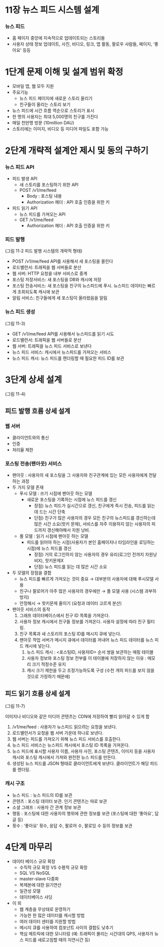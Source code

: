 # 11장 뉴스 피드 시스템 설계

### 뉴스 피드

- 홈 페이지 중앙에 지속적으로 업데이트되는 스토리들
- 사용자 상태 정보 업데이트, 사진, 비디오, 링크, 앱 활동, 팔로우 사람들, 페이지, ‘좋아요' 등등

# 1단계 문제 이해 및 설계 범위 확정

- 모바일 앱, 웹 모두 지원
- 주요기능
    - 뉴스 피드 페이지에 새로운 스토리 올리기
    - 친구들이 올리는 스토리 보기
- 뉴스 피드에 시간 흐름 역순으로 스토리가 표시
- 한 명의 사용자는 최대 5,000명의 친구를 가진다
- 매일 천만명 방문 (10million DAU)
- 스토리에는 이미지, 비디오 등 미디어 파일도 포함 가능

# 2단계 개략적 설계안 제시 및 동의 구하기

### 뉴스 피드 API

- 피드 발생 API
    - 새 스토리를 포스팅하기 위한 API
    - POST /v1/me/feed
        - Body : 포스팅 내용
        - Authorization 헤더 : API 호출 인증을 위한 키
- 피드 읽기 API
    - 뉴스 피드를 가져오는 API
    - GET /v1/me/feed
        - Authorization 헤더 : API 호출 인증을 위한 키
        

### 피드 발행

(그림 11-2 피드 발행 시스템의 개략적 형태)

- POST /v1/me/feed API를 사용해서 새 포스팅을 올린다
- 로드밸런서: 트래픽을 웹 서버들로 분산
- 웹 서버: HTTP 요청을 내부 서비스로 중계
- 포스팅 저장서비스: 새 포스팅을 DB와 캐시에 저장
- 포스팅 전송서비스: 새 포스팅을 친구의 뉴스피드에 푸시. 뉴스피드 데이터는 빠르게 조회되도록 캐시에 보관
- 알림 서비스: 친구들에게 새 포스팅이 올라왔음을 알림

### 뉴스 피드 생성

(그림 11-3)

- GET /v1/me/feed API를 사용해서 뉴스피드를 읽기 시도
- 로드밸런서: 트래픽을 웹 서버들로 분산
- 웹 서버: 트래픽을 뉴스 피드 서비스로 보낸다
- 뉴스 피드 서비스: 캐시에서 뉴스피드를 가져오는 서비스
- 뉴스 피드 캐시: 뉴스 피드를 렌더링할 때 필요한 피드 ID를 보관

# 3단계 상세 설계

(그림 11-4) 

## 피드 발행 흐름 상세 설계

### 웹 서버

- 클라이언트와의 통신
- 인증
- 처리율 제한

### 포스팅 전송(팬아웃) 서비스

- 팬아웃 : 사용자의 새 포스팅을 그 사용자와 친구관계에 있는 모든 사용자에게 전달하는 과정
- 두 가지 모델 존재
    - 푸시 모델 : 쓰기 시점에 팬아웃 하는 모델
        - 새로운 포스팅을 기록하는 시점에 뉴스 피드를 갱신
            - 장점) 뉴스 피드가 실시간으로 갱신, 친구에게 즉시 전송, 피드를 읽는 데 드는 시간 단축
            - 단점) 친구가 많은 사용자의 경우 모든 친구의 뉴스피드를 갱신하는데 많은 시간 소요(핫키 문제), 서비스를 자주 이용하지 않는 사용자의 피드까지 갱신해야해서 자원 낭비.
    - 풀 모델 : 읽기 시점에 팬아웃 하는 모델
        - 피드를 읽어야 하는 시점(사용자가 본인 홈페이지나 타임라인을 로딩하는 시점)에 뉴스 피드를 갱신
            - 장점) 거의 로그인하지 않는 사용자의 경우 유리(로그인 전까지 자원낭비X), 핫키문제X
            - 단점) 뉴스 피드를 읽는 데 많은 시간 소요
- 두 모델의 장점을 결합
    - 뉴스 피드를 빠르게 가져오는 것이 중요 → 대부분의 사용자에 대해 푸시모델 사용
    - 친구나 팔로어가 아주 많은 사용자의 경우에만 → 풀 모델 사용 (시스템 과부하 방지)
    - 안정해시 → 핫키문제 줄이기 (요청과 데이터 고르게 분산)
- 팬아웃 서비스의 동작
    1. 그래프 데이터베이스에서 친구 ID 목록을 가져온다. 
    2. 사용자 정보 캐시에서 친구들 정보를 가져온다. 사용자 설정에 따라 친구 필터링. 
    3. 친구 목록과 새 스토리의 포스팅 ID를 메시지 큐에 넣는다. 
    4. 팬아웃 작업 서버가 메시지 큐에서 데이터를 꺼내어 뉴스 피드 데이터를 뉴스 피드 캐시에 넣는다. 
        1. 뉴스 피드 캐시 : <포스팅ID, 사용자ID> 순서 쌍을 보관하는 매핑 테이블
        2. 사용자 정보와 포스팅 정보 전부를 이 테이블에 저장하지 않는 이유 : 메모리 크기 적정수준 유지
        3. 캐시 크기 제한을 두고 조정가능하도록 구성 (수천 개의 피드를 보지 않을 것으로 가정하기 때문에)

## 피드 읽기 흐름 상세 설계

(그림 11-7)

이미지나 비디오와 같은 미디어 콘텐츠는 CDN에 저장하여 빨리 읽어갈 수 있게 함

1. /v1/me/feed : 사용자가 뉴스피드 읽으려는 요청을 보낸다. 
2. 로드밸런서가 요청을 웹 서버 가운데 하나로 보낸다. 
3. 웹 서버는 피드를 가져오기 위해 뉴스 피드 서비스를 호출한다. 
4. 뉴스 피드 서비스는 뉴스피드 캐시에서 포스팅 ID 목록을 가져온다. 
5. 뉴스 피드에 표시할 사용자 이름, 사용자 사진, 포스팅 콘텐츠, 이미지 등을 사용자 캐시와 포스팅 캐시에서 가져와 완전한 뉴스 피드를 만든다. 
6. 생성된 뉴스 피드를 JSON 형태로 클라이언트에게 보낸다. 클라이언트가 해당 피드를 렌더링. 

### 캐시 구조

- 뉴스 피드 : 뉴스 피드의 ID를 보관
- 콘텐츠 : 포스팅 데이터 보관. 인기 콘텐츠는 따로 보관
- 소셜 그래프 : 사용자 간 관계 정보 보관
- 행동 : 포스팅에 대한 사용자의 행위에 관한 정보를 보관 (포스팅에 대한 ‘좋아요', 답글 등)
- 횟수 : ‘좋아요' 횟수, 응답 수, 팔로어 수, 팔로잉 수 등의 정보를 보관

# 4단계 마무리

- 데이터 베이스 규모 확장
    - 수직적 규모 확장 VS 수평적 규모 확장
    - SQL VS NoSQL
    - master-slave 다중화
    - 복제본에 대한 읽기연산
    - 일관성 모델
    - 데이터베이스 샤딩
- 이 외
    - 웹 계층을 무상태로 운영하기
    - 가능한 한 많은 데이터를 캐시할 방법
    - 여러 데이터 센터를 지원할 방법
    - 메시지 큐를 사용하여 컴포넌트 사이의 결합도 낮추기
    - 핵심 메트릭에 대한 모니터링 (예: 트래픽이 몰리는 시간대의 QPS, 사용자가 뉴스 피드를 새로고침할 때의 지연시간 등)
